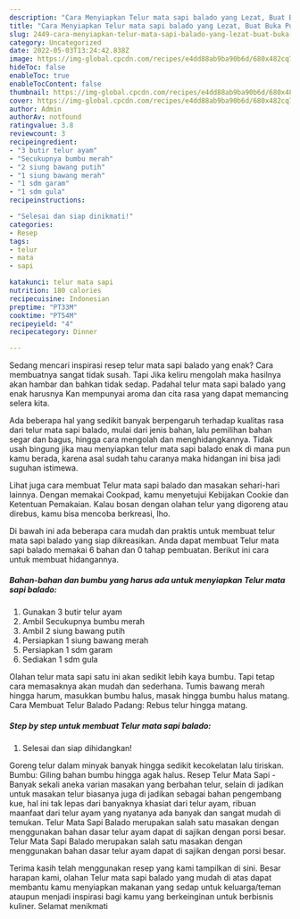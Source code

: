 ```yaml
---
description: "Cara Menyiapkan Telur mata sapi balado yang Lezat, Buat Buka Puasa Lezat Sekali"
title: "Cara Menyiapkan Telur mata sapi balado yang Lezat, Buat Buka Puasa Lezat Sekali"
slug: 2449-cara-menyiapkan-telur-mata-sapi-balado-yang-lezat-buat-buka-puasa-lezat-sekali
category: Uncategorized
date: 2022-05-03T13:24:42.838Z
image: https://img-global.cpcdn.com/recipes/e4dd88ab9ba90b6d/680x482cq70/telur-mata-sapi-balado-foto-resep-utama.jpg
hideToc: false
enableToc: true
enableTocContent: false
thumbnail: https://img-global.cpcdn.com/recipes/e4dd88ab9ba90b6d/680x482cq70/telur-mata-sapi-balado-foto-resep-utama.jpg
cover: https://img-global.cpcdn.com/recipes/e4dd88ab9ba90b6d/680x482cq70/telur-mata-sapi-balado-foto-resep-utama.jpg
author: Admin
authorAv: notfound
ratingvalue: 3.8
reviewcount: 3
recipeingredient:
- "3 butir telur ayam"
- "Secukupnya bumbu merah"
- "2 siung bawang putih"
- "1 siung bawang merah"
- "1 sdm garam"
- "1 sdm gula"
recipeinstructions:

- "Selesai dan siap dinikmati!"
categories:
- Resep
tags:
- telur
- mata
- sapi

katakunci: telur mata sapi 
nutrition: 180 calories
recipecuisine: Indonesian
preptime: "PT33M"
cooktime: "PT54M"
recipeyield: "4"
recipecategory: Dinner

---
```



Sedang mencari inspirasi resep telur mata sapi balado yang enak? Cara membuatnya sangat tidak susah. Tapi Jika keliru mengolah maka hasilnya akan hambar dan bahkan tidak sedap. Padahal telur mata sapi balado yang enak harusnya Kan mempunyai aroma dan cita rasa yang dapat memancing selera kita.


Ada beberapa hal yang sedikit banyak berpengaruh terhadap kualitas rasa dari telur mata sapi balado, mulai dari jenis bahan, lalu pemilihan bahan segar dan bagus, hingga cara mengolah dan menghidangkannya. Tidak usah bingung jika mau menyiapkan telur mata sapi balado enak di mana pun kamu berada, karena asal sudah tahu caranya maka hidangan ini bisa jadi suguhan istimewa.

Lihat juga cara membuat Telur mata sapi balado dan masakan sehari-hari lainnya. Dengan memakai Cookpad, kamu menyetujui Kebijakan Cookie dan Ketentuan Pemakaian. Kalau bosan dengan olahan telur yang digoreng atau direbus, kamu bisa mencoba berkreasi, lho.


Di bawah ini ada beberapa cara mudah dan praktis untuk membuat telur mata sapi balado yang siap dikreasikan. Anda dapat membuat Telur mata sapi balado memakai 6 bahan dan 0 tahap pembuatan. Berikut ini cara untuk membuat hidangannya.

<!--inarticleads1-->

##### Bahan-bahan dan bumbu yang harus ada untuk menyiapkan Telur mata sapi balado:

1. Gunakan 3 butir telur ayam
1. Ambil Secukupnya bumbu merah
1. Ambil 2 siung bawang putih
1. Persiapkan 1 siung bawang merah
1. Persiapkan 1 sdm garam
1. Sediakan 1 sdm gula


Olahan telur mata sapi satu ini akan sedikit lebih kaya bumbu. Tapi tetap cara memasaknya akan mudah dan sederhana. Tumis bawang merah hingga harum, masukkan bumbu halus, masak hingga bumbu halus matang. Cara Membuat Telur Balado Padang: Rebus telur hingga matang. 

<!--inarticleads2-->

##### Step by step untuk membuat Telur mata sapi balado:


1. Selesai dan siap dihidangkan!

Goreng telur dalam minyak banyak hingga sedikit kecokelatan lalu tiriskan. Bumbu: Giling bahan bumbu hingga agak halus. Resep Telur Mata Sapi - Banyak sekali aneka varian masakan yang berbahan telur, selain di jadikan untuk masakan telur biasanya juga di jadikan sebagai bahan pengembang kue, hal ini tak lepas dari banyaknya khasiat dari telur ayam, ribuan maanfaat dari telur ayam yang nyatanya ada banyak dan sangat mudah di temukan. Telur Mata Sapi Balado merupakan salah satu masakan dengan menggunakan bahan dasar telur ayam dapat di sajikan dengan porsi besar. Telur Mata Sapi Balado merupakan salah satu masakan dengan menggunakan bahan dasar telur ayam dapat di sajikan dengan porsi besar. 

Terima kasih telah menggunakan resep yang kami tampilkan di sini. Besar harapan kami, olahan Telur mata sapi balado yang mudah di atas dapat membantu kamu menyiapkan makanan yang sedap untuk keluarga/teman ataupun menjadi inspirasi bagi kamu yang berkeinginan untuk berbisnis kuliner. Selamat menikmati
